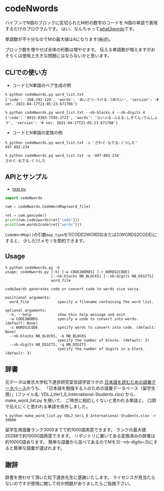 codeNwords
==========

ハイフンでN個のブロックに区切られたM桁の数字のコードを
N個の単語で表現するだけのプログラムです。
はい、なんちゃって[what3words](https://what3words.com/)です。

単語数が不十分なのでMの最大値は4になります(後述)。

ブロック数を増やせば全体の桁数は増やせます。
伝える単語数が増えますがおそらくは使用上大きな問題にはならないかと思います。

## CLIでの使い方

- コードとN単語のペア生成の例

```
% python codeNwords.py word_list.txt
{'code': '398-292-128', 'words': 'あいさつ-うける-つめたい', 'version': '# ver. 2021-04-17T21:05:23.671706'}

% python codeNwords.py word_list.txt --nb-blocks 4 --nb-digits 4
{'code': '8015-0383-7595-3722', 'words': 'らいふる-ふえる-しきてん-りんしょう', 'version': '# ver. 2021-04-17T21:05:23.671706'}
```

- コードとN単語の変換の例

```
% python codeNwords.py word_list.txt -c 'さわぐ-もでる-くつした'
497-892-234

% python codeNwords.py word_list.txt -w '497-892-234'
さわぐ-もでる-くつした
```

## APIとサンプル

- [test.py](https://github.com/tanupoo/codeNwords/blob/main/test.py)

```python
import codeNwords

cwm = codeNwords.CodeWordMap(word_file)

ret = cwm.gencode()
print(cwm.code2words(ret["code"]))
print(cwm.words2code(ret["words"]))
```

`CodeWordMap()`の引数`map_type`を1(CODE2WORDS)または2(WORDS2CODE)にすると、
少しだけメモリを節約できます。

## Usage

```
% python codeNwords.py -h
usage: codeNwords.py [-h] [-w CODE2WORDS] [-c WORDS2CODE]
                     [--nb-blocks NB_BLOCKS] [--nb-digits NB_DIGITS]
                     word_file

code2words generates code or convert code to words vice varsa.

positional arguments:
  word_file             specify a filename containing the word list.

optional arguments:
  -h, --help            show this help message and exit
  -w CODE2WORDS         specify a code to convert into words. (default: None)
  -c WORDS2CODE         specify words to convert into code. (default: None)
  --nb-blocks NB_BLOCKS, -b NB_BLOCKS
                        specify the number of blocks. (default: 3)
  --nb-digits NB_DIGITS, -g NB_DIGITS
                        specify the number of digits in a block. (default: 3)
```

## 辞書

元データは東京大学松下達彦研究室言語学習ラボの
[日本語を読むための語彙データベース](http://www17408ui.sakura.ne.jp/tatsum/database.html)のうち、
「日本語を勉強する人のための語彙データベース（留学生用）」(ファイル名: VDLJ_Ver1_0_International-Students.xlsx) から、
make_word_list.py を用いて、
ご時世に相応しくないと思われる単語と、
口頭で伝えにくと思われる単語を除外しました。

```
% python make_word_list.py VDLJ_Ver1_0_International-Students.xlsx -r 30000
```

留学生用語彙ランク3000までで約1000語用意できます。
ランクの最大値20288で約10000語用意できます。
リポジトリに置いてある変換済みの辞書は約10000語あります。
簡単な語彙から並べてあるのでMを3(--nb-digits=3)にすると簡単な語彙が選ばれます。

## 謝辞

辞書を使わせて頂いた松下達彦先生に感謝いたします。
ライセンスが見当たらないのですが使用に関して何か問題がありましたらご指摘下さい。

